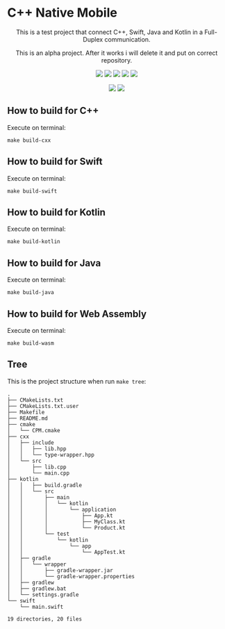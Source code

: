 # C++ Native Mobile

<p align="center">This is a test project that connect C++, Swift, Java and Kotlin in a Full-Duplex communication.</p>

<p align="center">This is an alpha project. After it works i will delete it and put on correct repository.</p>

<p align="center">
    <a href="https://github.com/paulocoutinhox/cpp-native-mobile/actions/workflows/cxx.yml"><img src="https://github.com/paulocoutinhox/cpp-native-mobile/actions/workflows/cxx.yml/badge.svg"></a>
    <a href="https://github.com/paulocoutinhox/cpp-native-mobile/actions/workflows/swift.yml"><img src="https://github.com/paulocoutinhox/cpp-native-mobile/actions/workflows/swift.yml/badge.svg"></a>
    <a href="https://github.com/paulocoutinhox/cpp-native-mobile/actions/workflows/kotlin.yml"><img src="https://github.com/paulocoutinhox/cpp-native-mobile/actions/workflows/kotlin.yml/badge.svg"></a>
    <a href="https://github.com/paulocoutinhox/cpp-native-mobile/actions/workflows/java.yml"><img src="https://github.com/paulocoutinhox/cpp-native-mobile/actions/workflows/java.yml/badge.svg"></a>
    <a href="https://github.com/paulocoutinhox/cpp-native-mobile/actions/workflows/wasm.yml"><img src="https://github.com/paulocoutinhox/cpp-native-mobile/actions/workflows/wasm.yml/badge.svg"></a>
</p>

<p align="center">
    <a href="https://app.codiga.io/hub/project/34803/cpp-native-mobile"><img src="https://api.codiga.io/project/34803/score/svg"></a>
    <a href="https://app.codiga.io/hub/project/34803/cpp-native-mobile"><img src="https://api.codiga.io/project/34803/status/svg"></a>
</p>

## How to build for C++

Execute on terminal:

`make build-cxx`

## How to build for Swift

Execute on terminal:

`make build-swift`

## How to build for Kotlin

Execute on terminal:

`make build-kotlin`

## How to build for Java

Execute on terminal:

`make build-java`

## How to build for Web Assembly

Execute on terminal:

`make build-wasm`

## Tree

This is the project structure when run `make tree`:

```
.
├── CMakeLists.txt
├── CMakeLists.txt.user
├── Makefile
├── README.md
├── cmake
│   └── CPM.cmake
├── cxx
│   ├── include
│   │   ├── lib.hpp
│   │   └── type-wrapper.hpp
│   └── src
│       ├── lib.cpp
│       └── main.cpp
├── kotlin
│   │   ├── build.gradle
│   │   └── src
│   │       ├── main
│   │       │   └── kotlin
│   │       │       └── application
│   │       │           ├── App.kt
│   │       │           ├── MyClass.kt
│   │       │           └── Product.kt
│   │       └── test
│   │           └── kotlin
│   │               └── app
│   │                   └── AppTest.kt
│   ├── gradle
│   │   └── wrapper
│   │       ├── gradle-wrapper.jar
│   │       └── gradle-wrapper.properties
│   ├── gradlew
│   ├── gradlew.bat
│   └── settings.gradle
└── swift
    └── main.swift

19 directories, 20 files
```
